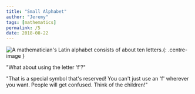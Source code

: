 ```yaml
---
title: "Small Alphabet"
author: "Jeremy"
tags: [mathematics]
permalink: /5
date: 2018-08-22
---
```


![A mathematician's Latin alphabet consists of about ten letters.](https://res.cloudinary.com/dh3hm8pb7/image/upload/c_scale,q_auto:best/v1533482813/Handwaving/Published/SmallAlphabet.png){: .centre-image }

"What about using the letter 'f'?"

"That is a special symbol that's reserved! You can't just use an 'f' wherever you want. People will get confused. Think of the children!"

